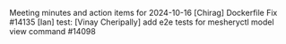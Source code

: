 Meeting minutes and action items for 2024-10-16
[Chirag]  Dockerfile Fix #14135
                    [Ian]  test: 
[Vinay Cheripally] add e2e tests for mesheryctl model view command #14098
